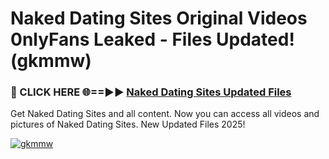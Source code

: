 # Naked Dating Sites Original Videos 0nlyFans Leaked - Files Updated! (gkmmw)

<h3>🔴 CLICK HERE 🌐==►► <a href="https://tinyurl.com/up5wt9bj" rel="nofollow">Naked Dating Sites Updated Files</a></h3>

Get Naked Dating Sites and all content. Now you can access all videos and pictures of Naked Dating Sites. New Updated Files 2025!

[![gkmmw](https://i.imgur.com/ABiUzMV.gif)](https://tinyurl.com/up5wt9bj)
